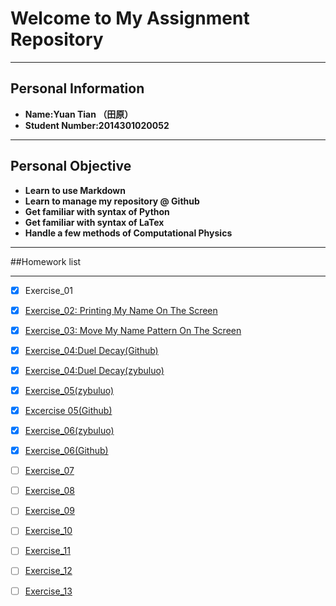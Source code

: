 # Welcome to My Assignment Repository

---
Personal Information
---
+ **Name:Yuan Tian （田原）**
+ **Student Number:2014301020052**

---
Personal Objective
---
+ **Learn to use Markdown**
+ **Learn to manage my repository @ Github**
+ **Get familiar with syntax of Python**
+ **Get familiar with syntax of LaTex**
+ **Handle a few methods of Computational Physics**

---
##Homework list

---
- [x] Exercise_01
- [x] [Exercise_02: Printing My Name On The Screen](https://github.com/Rob1nTian/computationalphysics_N2014301020052/tree/master/Excercise_02)
- [x] [Exercise_03: Move My Name Pattern On The Screen](https://github.com/Rob1nTian/computationalphysics_N2014301020052/tree/master/Excercise_03)
- [x] [Exercise_04:Duel Decay(Github)](https://github.com/Rob1nTian/computationalphysics_N2014301020052/tree/master/Excercise_04)
- [x] [Exercise_04:Duel Decay(zybuluo)](https://www.zybuluo.com/mdeditor#525783)
- [x] [Exercise_05(zybuluo)](https://www.zybuluo.com/mdeditor#534224)
- [x] [Excercise 05(Github)](https://github.com/Rob1nTian/computationalphysics_N2014301020052/tree/master/Excercise_05)
- [x] [Exercise_06(zybuluo)](https://www.zybuluo.com/mdeditor#534224)
- [x] [Exercise_06(Github)](https://github.com/Rob1nTian/computationalphysics_N2014301020052/tree/master/Excercise_06)
- [ ] [Exercise_07](https://github.com/Rob1nTian/computationalphysics_N2014301020052/blob/master/Exercise_07)
- [ ] [Exercise_08](https://github.com/Rob1nTian/computationalphysics_N2014301020052/blob/master/Exercise_08)
- [ ] [Exercise_09](https://github.com/Rob1nTian/computationalphysics_N2014301020052/blob/master/Exercise_09)
- [ ] [Exercise_10](https://github.com/Rob1nTian/computationalphysics_N2014301020052/blob/master/Exercise_10)
- [ ] [Exercise_11](https://github.com/Rob1nTian/computationalphysics_N2014301020052/blob/master/Exercise_11)
- [ ] [Exercise_12](https://github.com/Rob1nTian/computationalphysics_N2014301020052/blob/master/Exercise_12)
- [ ] [Exercise_13](https://github.com/Rob1nTian/computationalphysics_N2014301020052/blob/master/Exercise_13)






